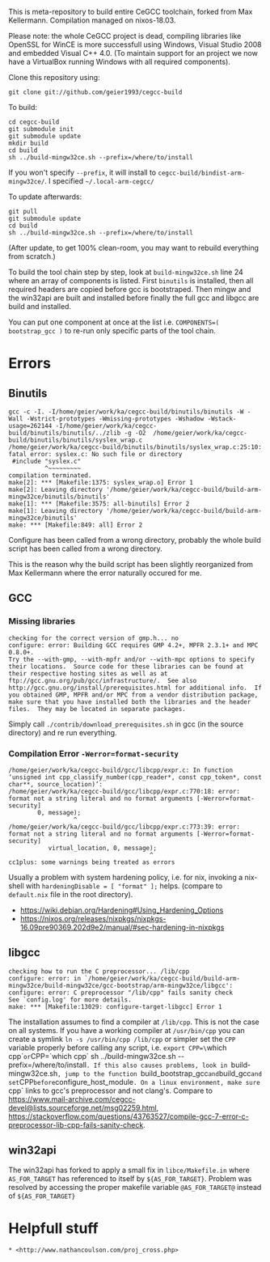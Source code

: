 This is meta-repository to build entire CeGCC toolchain, forked from Max Kellermann.
Compilation managed on nixos-18.03.

Please note: the whole CeGCC project is dead, compiling libraries like OpenSSL for WinCE is more successfull using
 Windows, Visual Studio 2008 and embedded Visual C++ 4.0. (To maintain support for an project we now have a VirtualBox
 running Windows with all required components).

Clone this repository using:

```
git clone git://github.com/geier1993/cegcc-build
```

To build:

```
cd cegcc-build
git submodule init
git submodule update
mkdir build
cd build
sh ../build-mingw32ce.sh --prefix=/where/to/install
```

If you won't specify `--prefix`, it will install to `cegcc-build/bindist-arm-mingw32ce/`. I specified `~/.local-arm-cegcc/` 

To update afterwards:

```
git pull
git submodule update
cd build
sh ../build-mingw32ce.sh --prefix=/where/to/install
```

(After update, to get 100% clean-room, you may want to rebuild
everything from scratch.)

To build the tool chain step by step, look at `build-mingw32ce.sh` line 24 where an array of components is listed.
First `binutils` is installed, then all required headers are copied before gcc is bootstraped.
Then mingw and the win32api are built and installed before finally the full gcc and libgcc are build and installed.

You can put one component at once at the list i.e. `COMPONENTS=( bootstrap_gcc )` to re-run only specific parts of the tool chain.

# Errors

## Binutils

~~~~
gcc -c -I. -I/home/geier/work/ka/cegcc-build/binutils/binutils -W -Wall -Wstrict-prototypes -Wmissing-prototypes -Wshadow -Wstack-usage=262144 -I/home/geier/work/ka/cegcc-build/binutils/binutils/../zlib -g -O2  /home/geier/work/ka/cegcc-build/binutils/binutils/syslex_wrap.c
/home/geier/work/ka/cegcc-build/binutils/binutils/syslex_wrap.c:25:10: fatal error: syslex.c: No such file or directory
 #include "syslex.c"
          ^~~~~~~~~~
compilation terminated.
make[2]: *** [Makefile:1375: syslex_wrap.o] Error 1
make[2]: Leaving directory '/home/geier/work/ka/cegcc-build/build-arm-mingw32ce/binutils/binutils'
make[1]: *** [Makefile:3575: all-binutils] Error 2
make[1]: Leaving directory '/home/geier/work/ka/cegcc-build/build-arm-mingw32ce/binutils'
make: *** [Makefile:849: all] Error 2
~~~~

Configure has been called from a wrong directory, probably the whole
build script has been called from a wrong directory.

This is the reason why the build script has been slightly reorganized from Max Kellermann where the error naturally occured for me.

## GCC

### Missing libraries

~~~~
checking for the correct version of gmp.h... no
configure: error: Building GCC requires GMP 4.2+, MPFR 2.3.1+ and MPC 0.8.0+.
Try the --with-gmp, --with-mpfr and/or --with-mpc options to specify
their locations.  Source code for these libraries can be found at
their respective hosting sites as well as at
ftp://gcc.gnu.org/pub/gcc/infrastructure/.  See also
http://gcc.gnu.org/install/prerequisites.html for additional info.  If
you obtained GMP, MPFR and/or MPC from a vendor distribution package,
make sure that you have installed both the libraries and the header
files.  They may be located in separate packages.
~~~~


Simply call `./contrib/download_prerequisites.sh` in gcc (in the source
directory) and re run everything.

### Compilation Error `-Werror=format-security`

~~~~
/home/geier/work/ka/cegcc-build/gcc/libcpp/expr.c: In function ‘unsigned int cpp_classify_number(cpp_reader*, const cpp_token*, const char**, source_location)’:
/home/geier/work/ka/cegcc-build/gcc/libcpp/expr.c:770:18: error: format not a string literal and no format arguments [-Werror=format-security]
        0, message);
                  ^
/home/geier/work/ka/cegcc-build/gcc/libcpp/expr.c:773:39: error: format not a string literal and no format arguments [-Werror=format-security]
           virtual_location, 0, message);
                                       ^
cc1plus: some warnings being treated as errors
~~~~

Usually a problem with system hardening policy, i.e. for nix, invoking a
nix-shell with `hardeningDisable = [ "format" ];` helps. (compare to `default.nix` file in the root directory).

  * <https://wiki.debian.org/Hardening#Using_Hardening_Options>
  * <https://nixos.org/releases/nixpkgs/nixpkgs-16.09pre90369.202d9e2/manual/#sec-hardening-in-nixpkgs>

## libgcc

~~~~
checking how to run the C preprocessor... /lib/cpp
configure: error: in `/home/geier/work/ka/cegcc-build/build-arm-mingw32ce/build-mingw32ce/gcc-bootstrap/arm-mingw32ce/libgcc':
configure: error: C preprocessor "/lib/cpp" fails sanity check
See `config.log' for more details.
make: *** [Makefile:13029: configure-target-libgcc] Error 1
~~~~

The installation assumes to find a compiler at `/lib/cpp`. This is not the case on all systems. 
If you have a working compiler at `/usr/bin/cpp` you can create a symlink `ln -s /usr/bin/cpp /lib/cpp` or simpler set
 the `CPP` variable properly before calling any script, 
i.e. `export CPP=\`which cpp\`` or `CPP=\`which cpp\` sh ../build-mingw32ce.sh --prefix=/where/to/install`.
If this also causes problems, look in `build-mingw32ce.sh`, jump to the function `build_bootstrap_gcc` and `build_gcc` and set `CPP` before `configure_host_module`.
On a linux environment, make sure `cpp` links to gcc's preprocessor and not clang's.
Compare to <https://www.mail-archive.com/cegcc-devel@lists.sourceforge.net/msg02259.html>, <https://stackoverflow.com/questions/43763527/compile-gcc-7-error-c-preprocessor-lib-cpp-fails-sanity-check>.


## win32api

The win32api has forked to apply a small fix in `libce/Makefile.in` where `AS_FOR_TARGET` has referenced to itself by `${AS_FOR_TARGET}`. 
Problem was resolved by accessing the proper makefile variable `@AS_FOR_TARGET@` instead of `${AS_FOR_TARGET}`

# Helpfull stuff

    * <http://www.nathancoulson.com/proj_cross.php>
